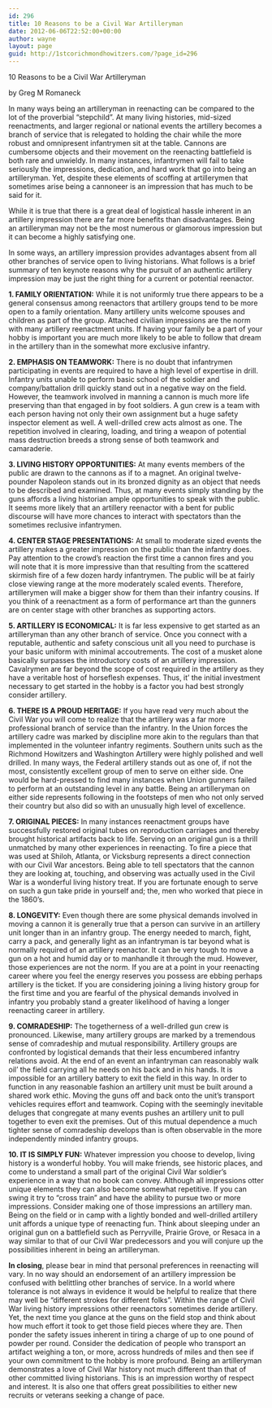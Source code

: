 ```yaml
---
id: 296
title: 10 Reasons to be a Civil War Artilleryman
date: 2012-06-06T22:52:00+00:00
author: wayne
layout: page
guid: http://1stcorichmondhowitzers.com/?page_id=296
---
```

10 Reasons to be a Civil War Artilleryman

by Greg M Romaneck

In many ways being an artilleryman in reenacting can be compared to the lot of the proverbial &#8220;stepchild&#8221;. At many living histories, mid-sized reenactments, and larger regional or national events the artillery becomes a branch of service that is relegated to holding the chair while the more robust and omnipresent infantrymen sit at the table. Cannons are cumbersome objects and their movement on the reenacting battlefield is both rare and unwieldy. In many instances, infantrymen will fail to take seriously the impressions, dedication, and hard work that go into being an artilleryman. Yet, despite these elements of scoffing at artillerymen that sometimes arise being a cannoneer is an impression that has much to be said for it.

While it is true that there is a great deal of logistical hassle inherent in an artillery impression there are far more benefits than disadvantages. Being an artilleryman may not be the most numerous or glamorous impression but it can become a highly satisfying one.

In some ways, an artillery impression provides advantages absent from all other branches of service open to living historians. What follows is a brief summary of ten keynote reasons why the pursuit of an authentic artillery impression may be just the right thing for a current or potential reenactor.
  
**1. FAMILY ORIENTATION:** While it is not uniformly true there appears to be a general consensus among reenactors that artillery groups tend to be more open to a family orientation. Many artillery units welcome spouses and children as part of the group. Attached civilian impressions are the norm with many artillery reenactment units. If having your family be a part of your hobby is important you are much more likely to be able to follow that dream in the artillery than in the somewhat more exclusive infantry.
  
**2. EMPHASIS ON TEAMWORK:** There is no doubt that infantrymen participating in events are required to have a high level of expertise in drill. Infantry units unable to perform basic school of the soldier and company/battalion drill quickly stand out in a negative way on the field. However, the teamwork involved in manning a cannon is much more life preserving than that engaged in by foot soldiers. A gun crew is a team with each person having not only their own assignment but a huge safety inspector element as well. A well-drilled crew acts almost as one. The repetition involved in clearing, loading, and tiring a weapon of potential mass destruction breeds a strong sense of both teamwork and camaraderie.
  
**3. LIVING HISTORY OPPORTUNITIES:** At many events members of the public are drawn to the cannons as if to a magnet. An original twelve-pounder Napoleon stands out in its bronzed dignity as an object that needs to be described and examined. Thus, at many events simply standing by the guns affords a living historian ample opportunities to speak with the public. It seems more likely that an artillery reenactor with a bent for public discourse will have more chances to interact with spectators than the sometimes reclusive infantrymen.
  
**4. CENTER STAGE PRESENTATIONS:** At small to moderate sized events the artillery makes a greater impression on the public than the infantry does. Pay attention to the crowd&#8217;s reaction the first time a cannon fires and you will note that it is more impressive than that resulting from the scattered skirmish fire of a few dozen hardy infantrymen. The public will be at fairly close viewing range at the more moderately scaled events. Therefore, artillerymen will make a bigger show for them than their infantry cousins. If you think of a reenactment as a form of performance art than the gunners are on center stage with other branches as supporting actors.
  
**5. ARTILLERY IS ECONOMICAL:** It is far less expensive to get started as an artilleryman than any other branch of service. Once you connect with a reputable, authentic and safety conscious unit all you need to purchase is your basic uniform with minimal accoutrements. The cost of a musket alone basically surpasses the introductory costs of an artillery impression. Cavalrymen are far beyond the scope of cost required in the artillery as they have a veritable host of horseflesh expenses. Thus, it&#8217; the initial investment necessary to get started in the hobby is a factor you had best strongly consider artillery.

**6. THERE IS A PROUD HERITAGE:** If you have read very much about the Civil War you will come to realize that the artillery was a far more professional branch of service than the infantry. In the Union forces the artillery cadre was marked by discipline more akin to the regulars than that implemented in the volunteer infantry regiments. Southern units such as the Richmond Howitzers and Washington Artillery were highly polished and well drilled. In many ways, the Federal artillery stands out as one of, if not the most, consistently excellent group of men to serve on either side. One would be hard-pressed to find many instances when Union gunners failed to perform at an outstanding level in any battle. Being an artilleryman on either side represents following in the footsteps of men who not only served their country but also did so with an unusually high level of excellence.

**7. ORIGINAL PIECES:** In many instances reenactment groups have successfully restored original tubes on reproduction carriages and thereby brought historical artifacts back to life. Serving on an original gun is a thrill unmatched by many other experiences in reenacting. To fire a piece that was used at Shiloh, Atlanta, or Vicksburg represents a direct connection with our Civil War ancestors. Being able to tell spectators that the cannon they are looking at, touching, and observing was actually used in the Civil War is a wonderful living history treat. If you are fortunate enough to serve on such a gun take pride in yourself and; the, men who worked that piece in the 1860&#8217;s.
  
**8. LONGEVITY:** Even though there are some physical demands involved in moving a cannon it is generally true that a person can survive in an artillery unit longer than in an infantry group. The energy needed to march, fight, carry a pack, and generally light as an infantryman is tar beyond what is normally required of an artillery reenactor. It can be very tough to move a gun on a hot and humid day or to manhandle it through the mud. However, those experiences are not the norm. If you are at a point in your reenacting career where you feel the energy reserves you possess are ebbing perhaps artillery is the ticket. If you are considering joining a living history group for the first time and you are fearful of the physical demands involved in infantry you probably stand a greater likelihood of having a longer reenacting career in artillery.
  
**9. COMRADESHIP:** The togetherness of a well-drilled gun crew is pronounced. Likewise, many artillery groups are marked by a tremendous sense of comradeship and mutual responsibility. Artillery groups are confronted by logistical demands that their less encumbered infantry relations avoid. At the end of an event an infantryman can reasonably walk oil&#8217; the field carrying all he needs on his back and in his hands. It is impossible for an artillery battery to exit the field in this way. In order to function in any reasonable fashion an artillery unit must be built around a shared work ethic. Moving the guns off and back onto the unit&#8217;s transport vehicles requires effort and teamwork. Coping with the seemingly inevitable deluges that congregate at many events pushes an artillery unit to pull together to even exit the premises. Out of this mutual dependence a much tighter sense of comradeship develops than is often observable in the more independently minded infantry groups.
  
**10. IT IS SIMPLY FUN:** Whatever impression you choose to develop, living history is a wonderful hobby. You will make friends, see historic places, and come to understand a small part of the original Civil War soldier&#8217;s experience in a way that no book can convey. Although all impressions otter unique elements they can also become somewhat repetitive. If you can swing it try to &#8220;cross train&#8221; and have the ability to pursue two or more impressions. Consider making one of those impressions an artillery man. Being on the field or in camp with a lightly bonded and well-drilled artillery unit affords a unique type of reenacting fun. Think about sleeping under an original gun on a battlefield such as Perryville, Prairie Grove, or Resaca in a way similar to that of our Civil War predecessors and you will conjure up the possibilities inherent in being an artilleryman.

**In closing**, please bear in mind that personal preferences in reenacting will vary. In no way should an endorsement of an artillery impression be confused with belittling other branches of service. In a world where tolerance is not always in evidence it would be helpful to realize that there may well be &#8220;different strokes for different folks&#8221;. Within the range of Civil War living history impressions other reenactors sometimes deride artillery. Yet, the next time you glance at the guns on the field stop and think about how much effort it took to get those field pieces where they are. Then ponder the safety issues inherent in tiring a charge of up to one pound of powder per round. Consider the dedication of people who transport an artifact weighing a ton, or more, across hundreds of miles and then see if your own commitment to the hobby is more profound. Being an artilleryman demonstrates a love of Civil War history not much different than that of other committed living historians. This is an impression worthy of respect and interest. It is also one that offers great possibilities to either new recruits or veterans seeking a change of pace.

&nbsp;

&nbsp;